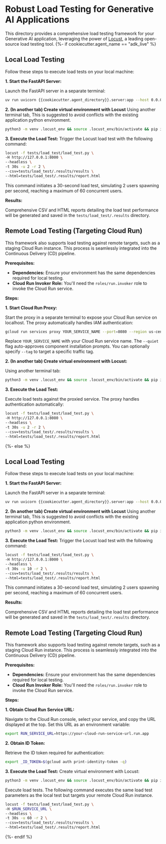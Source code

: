 # Robust Load Testing for Generative AI Applications

This directory provides a comprehensive load testing framework for your Generative AI application, leveraging the power of [Locust](http://locust.io), a leading open-source load testing tool.
{%- if cookiecutter.agent_name == "adk_live" %}

## Local Load Testing

Follow these steps to execute load tests on your local machine:

**1. Start the FastAPI Server:**

Launch the FastAPI server in a separate terminal:

```bash
uv run uvicorn {{cookiecutter.agent_directory}}.server:app --host 0.0.0.0 --port 8000 --reload
```

**2. (In another tab) Create virtual environment with Locust**
Using another terminal tab, This is suggested to avoid conflicts with the existing application python environment.

```bash
python3 -m venv .locust_env && source .locust_env/bin/activate && pip install locust==2.31.1 websockets
```

**3. Execute the Load Test:**
Trigger the Locust load test with the following command:

```bash
locust -f tests/load_test/load_test.py \
-H http://127.0.0.1:8000 \
--headless \
-t 30s -u 2 -r 2 \
--csv=tests/load_test/.results/results \
--html=tests/load_test/.results/report.html
```

This command initiates a 30-second load test, simulating 2 users spawning per second, reaching a maximum of 60 concurrent users.

**Results:**

Comprehensive CSV and HTML reports detailing the load test performance will be generated and saved in the `tests/load_test/.results` directory.

## Remote Load Testing (Targeting Cloud Run)

This framework also supports load testing against remote targets, such as a staging Cloud Run instance. This process is seamlessly integrated into the Continuous Delivery (CD) pipeline.

**Prerequisites:**

- **Dependencies:** Ensure your environment has the same dependencies required for local testing.
- **Cloud Run Invoker Role:** You'll need the `roles/run.invoker` role to invoke the Cloud Run service.

**Steps:**

**1. Start Cloud Run Proxy:**

Start the proxy in a separate terminal to expose your Cloud Run service on localhost. The proxy automatically handles IAM authentication:

```bash
gcloud run services proxy YOUR_SERVICE_NAME --port=8080 --region us-central1 --quiet
```

Replace `YOUR_SERVICE_NAME` with your Cloud Run service name. The `--quiet` flag auto-approves component installation prompts. You can optionally specify `--tag` to target a specific traffic tag.

**2. (In another tab) Create virtual environment with Locust:**

Using another terminal tab:

```bash
python3 -m venv .locust_env && source .locust_env/bin/activate && pip install locust==2.31.1 websockets
```

**3. Execute the Load Test:**

Execute load tests against the proxied service. The proxy handles authentication automatically:

```bash
locust -f tests/load_test/load_test.py \
-H http://127.0.0.1:8080 \
--headless \
-t 30s -u 2 -r 2 \
--csv=tests/load_test/.results/results \
--html=tests/load_test/.results/report.html
```
{%- else %}

## Local Load Testing

Follow these steps to execute load tests on your local machine:

**1. Start the FastAPI Server:**

Launch the FastAPI server in a separate terminal:

```bash
uv run uvicorn {{cookiecutter.agent_directory}}.server:app --host 0.0.0.0 --port 8000 --reload
```

**2. (In another tab) Create virtual environment with Locust**
Using another terminal tab, This is suggested to avoid conflicts with the existing application python environment.

```bash
python3 -m venv .locust_env && source .locust_env/bin/activate && pip install locust==2.31.1{%- if cookiecutter.is_adk_a2a %} a2a-sdk~=0.3.9{%- endif %}
```

**3. Execute the Load Test:**
Trigger the Locust load test with the following command:

```bash
locust -f tests/load_test/load_test.py \
-H http://127.0.0.1:8000 \
--headless \
-t 30s -u 10 -r 2 \
--csv=tests/load_test/.results/results \
--html=tests/load_test/.results/report.html
```

This command initiates a 30-second load test, simulating 2 users spawning per second, reaching a maximum of 60 concurrent users.

**Results:**

Comprehensive CSV and HTML reports detailing the load test performance will be generated and saved in the `tests/load_test/.results` directory.

## Remote Load Testing (Targeting Cloud Run)

This framework also supports load testing against remote targets, such as a staging Cloud Run instance. This process is seamlessly integrated into the Continuous Delivery (CD) pipeline.

**Prerequisites:**

- **Dependencies:** Ensure your environment has the same dependencies required for local testing.
- **Cloud Run Invoker Role:** You'll need the `roles/run.invoker` role to invoke the Cloud Run service.

**Steps:**

**1. Obtain Cloud Run Service URL:**

Navigate to the Cloud Run console, select your service, and copy the URL displayed at the top. Set this URL as an environment variable:

```bash
export RUN_SERVICE_URL=https://your-cloud-run-service-url.run.app
```

**2. Obtain ID Token:**

Retrieve the ID token required for authentication:

```bash
export _ID_TOKEN=$(gcloud auth print-identity-token -q)
```

**3. Execute the Load Test:**
Create virtual environment with Locust:
```bash
python3 -m venv .locust_env && source .locust_env/bin/activate && pip install locust==2.31.1{%- if cookiecutter.is_adk_a2a %} a2a-sdk~=0.3.9{%- endif %}
```

Execute load tests. The following command executes the same load test parameters as the local test but targets your remote Cloud Run instance.
```bash
locust -f tests/load_test/load_test.py \
-H $RUN_SERVICE_URL \
--headless \
-t 30s -u 60 -r 2 \
--csv=tests/load_test/.results/results \
--html=tests/load_test/.results/report.html
```
{%- endif %}
